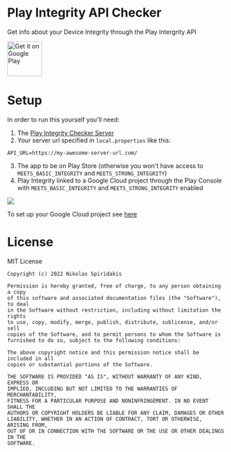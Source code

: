 # Play Integrity API Checker
Get info about your Device Integrity through the Play Intergrity API

[<img src="https://play.google.com/intl/en_us/badges/images/generic/en-play-badge.png"
     alt="Get it on Google Play"
     height="80">](https://play.google.com/store/apps/details?id=gr.nikolasspyr.integritycheck)

# Setup
In order to run this yourself you'll need:
1) The [Play Integrity Checker Server](https://github.com/1nikolas/play-integrity-checker-server)
2) Your server url specified in `local.properties` like this:
```
API_URL=https://my-awesome-server-url.com/
```
3) The app to be on Play Store (otherwise you won't have access to `MEETS_BASIC_INTEGRITY` and `MEETS_STRONG_INTEGRITY`)
4) Play Integrity linked to a Google Cloud project through the Play Console with `MEETS_BASIC_INTEGRITY` and `MEETS_STRONG_INTEGRITY` enabled

![](https://user-images.githubusercontent.com/30593419/180609045-fe0da305-24d9-4ffb-a44d-4294a759c787.png)

To set up your Google Cloud project see [here](https://github.com/1nikolas/play-integrity-checker-server#how-to-set-up-google-cloud)

# License

MIT License

```
Copyright (c) 2022 Nikolas Spiridakis

Permission is hereby granted, free of charge, to any person obtaining a copy
of this software and associated documentation files (the "Software"), to deal
in the Software without restriction, including without limitation the rights
to use, copy, modify, merge, publish, distribute, sublicense, and/or sell
copies of the Software, and to permit persons to whom the Software is
furnished to do so, subject to the following conditions:

The above copyright notice and this permission notice shall be included in all
copies or substantial portions of the Software.

THE SOFTWARE IS PROVIDED "AS IS", WITHOUT WARRANTY OF ANY KIND, EXPRESS OR
IMPLIED, INCLUDING BUT NOT LIMITED TO THE WARRANTIES OF MERCHANTABILITY,
FITNESS FOR A PARTICULAR PURPOSE AND NONINFRINGEMENT. IN NO EVENT SHALL THE
AUTHORS OR COPYRIGHT HOLDERS BE LIABLE FOR ANY CLAIM, DAMAGES OR OTHER
LIABILITY, WHETHER IN AN ACTION OF CONTRACT, TORT OR OTHERWISE, ARISING FROM,
OUT OF OR IN CONNECTION WITH THE SOFTWARE OR THE USE OR OTHER DEALINGS IN THE
SOFTWARE.
```
